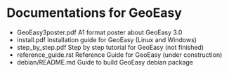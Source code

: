 # Documentations for GeoEasy

- GeoEasy3poster.pdf A1 format poster about GeoEasy 3.0
- install.pdf Installation guide for GeoEasy (Linux and Windows)
- step\_by\_step.pdf Step by step tutorial for GeoEasy (not finished)
- reference\_guide.rst Reference Guide for GeoEasy (under construction)
- debian/README.md Guide to build GeoEasy debian package
